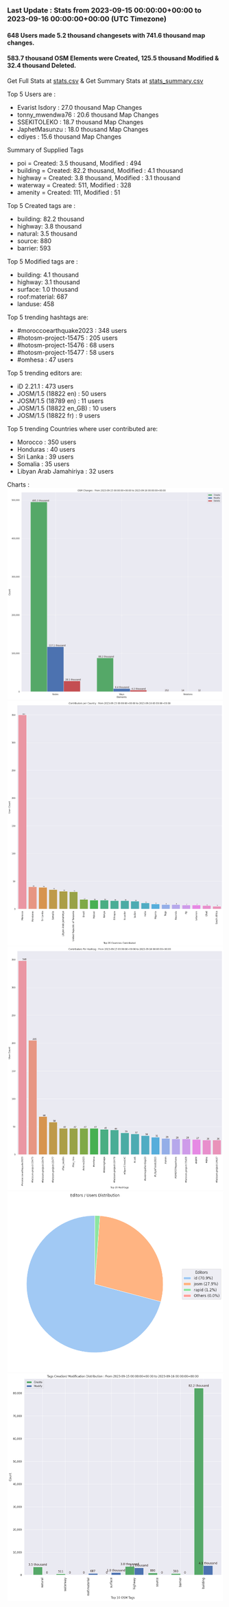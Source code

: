 ### Last Update : Stats from 2023-09-15 00:00:00+00:00 to 2023-09-16 00:00:00+00:00 (UTC Timezone)

#### 648 Users made 5.2 thousand changesets with 741.6 thousand map changes.
#### 583.7 thousand OSM Elements were Created, 125.5 thousand Modified & 32.4 thousand Deleted.
Get Full Stats at [stats.csv](/stats/hotosm/Daily/stats.csv)
 & Get Summary Stats at [stats_summary.csv](/stats/hotosm/Daily/stats_summary.csv)

Top 5 Users are : 
- Evarist Isdory : 27.0 thousand Map Changes
- tonny_mwendwa76 : 20.6 thousand Map Changes
- SSEKITOLEKO : 18.7 thousand Map Changes
- JaphetMasunzu : 18.0 thousand Map Changes
- ediyes : 15.6 thousand Map Changes

Summary of Supplied Tags
- poi = Created: 3.5 thousand, Modified : 494
- building = Created: 82.2 thousand, Modified : 4.1 thousand
- highway = Created: 3.8 thousand, Modified : 3.1 thousand
- waterway = Created: 511, Modified : 328
- amenity = Created: 111, Modified : 51


Top 5 Created tags are :
- building: 82.2 thousand
- highway: 3.8 thousand
- natural: 3.5 thousand
- source: 880
- barrier: 593


Top 5 Modified tags are :
- building: 4.1 thousand
- highway: 3.1 thousand
- surface: 1.0 thousand
- roof:material: 687
- landuse: 458


Top 5 trending hashtags are:
- #moroccoearthquake2023 : 348 users
- #hotosm-project-15475 : 205 users
- #hotosm-project-15476 : 68 users
- #hotosm-project-15477 : 58 users
- #omhesa : 47 users


Top 5 trending editors are:
- iD 2.21.1 : 473 users
- JOSM/1.5 (18822 en) : 50 users
- JOSM/1.5 (18789 en) : 11 users
- JOSM/1.5 (18822 en_GB) : 10 users
- JOSM/1.5 (18822 fr) : 9 users


Top 5 trending Countries where user contributed are:
- Morocco : 350 users
- Honduras : 40 users
- Sri Lanka : 39 users
- Somalia : 35 users
- Libyan Arab Jamahiriya : 32 users


 Charts : 
![Alt text](./stats_osm_changes.png) 
![Alt text](./stats_users_per_country.png) 
![Alt text](./stats_users_per_hashtag.png) 
![Alt text](./stats_editors_pie_chart.png) 
![Alt text](./stats_tags.png) 
